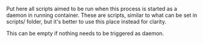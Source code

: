 Put here all scripts aimed to be run when this process is started as a daemon
in running container. These are scripts, similar to what can be set in scripts/
folder, but it's better to use this place instead for clarity.

This can be empty if nothing needs to be triggered as daemon.